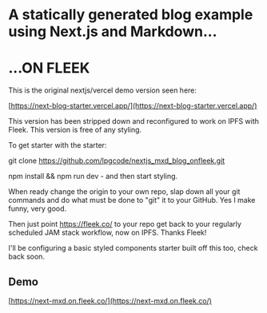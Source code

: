 # A statically generated blog example using Next.js and Markdown...

# ...ON FLEEK

This is the original nextjs/vercel demo version seen here:

[https://next-blog-starter.vercel.app/](https://next-blog-starter.vercel.app/)

This version has been stripped down and reconfigured to work on IPFS with Fleek. This version is free of any styling.

To get starter with the starter:

git clone https://github.com/lpgcode/nextjs_mxd_blog_onfleek.git 

npm install && npm run dev - and then start styling.

When ready change the origin to your own repo, slap down all your git commands and do what must be done to "git" it to your GitHub. Yes I make funny, very good.

Then just point https://fleek.co/ to your repo get back to your regularly scheduled JAM stack workflow, now on IPFS. Thanks Fleek!

I'll be configuring a basic styled components starter built off this too, check back soon.

## Demo

[https://next-mxd.on.fleek.co/](https://next-mxd.on.fleek.co/)

